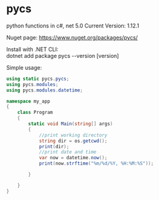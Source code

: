 # pycs
python functions in c#, net 5.0
Current Version: 1.12.1

Nuget page:
https://www.nuget.org/packages/pycs/

Install with .NET CLI:   
dotnet add package pycs --version [version]

Simple usage:

```csharp
using static pycs.pycs;
using pycs.modules;
using pycs.modules.datetime;

namespace my_app
{
    class Program
    {
        static void Main(string[] args)
        {
            //print working directory
            string dir = os.getcwd();
            print(dir);
            //print date and time
            var now = datetime.now();
            print(now.strftime("%m/%d/%Y, %H:%M:%S"));

        }

    }
}
```

